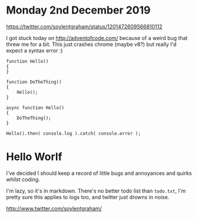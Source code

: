 Monday 2nd December 2019
===========================
https://twitter.com/soylentgraham/status/1201472609566810112

I got stuck today on http://adventofcode.com/ because of a weird bug that threw me for a bit.
This just crashes chrome (maybe v8?) but really I'd expect a syntax error :)
```
function Hello()
{
}

function DoTheThing()
{
	Hello();
}

async function Hello()
{
	DoTheThing();
}

Hello().then( console.log ).catch( console.error );
```

Hello Worlf
==================
I've decided I should keep a record of little bugs and annoyances and quirks whilst coding.

I'm lazy, so it's in markdown. There's no better todo list than `todo.txt`, I'm pretty sure this applies to logs too, and twitter just drowns in noise.

http://www.twitter.com/soylentgraham/

